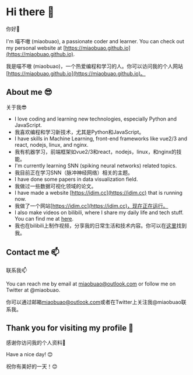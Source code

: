 # Hi there 👋

你好👋

I'm 喵不嗷 (miaobuao), a passionate coder and learner. You can check out my personal website at [https://miaobuao.github.io](https://miaobuao.github.io).

我是喵不嗷 (miaobuao)，一个热爱编程和学习的人。你可以访问我的个人网站[https://miaobuao.github.io](https://miaobuao.github.io)。

## About me 😎

关于我😎

- I love coding and learning new technologies, especially Python and JavaScript.
- 我喜欢编程和学习新技术，尤其是Python和JavaScript。
- I have skills in Machine Learning, front-end frameworks like vue2/3 and react, nodejs, linux, and nginx.
- 我有机器学习，前端框架如vue2/3和react，nodejs，linux，和nginx的技能。
- I'm currently learning SNN (spiking neural networks) related topics.
- 我目前正在学习SNN（脉冲神经网络）相关的主题。
- I have done some papers in data visualization field.
- 我做过一些数据可视化领域的论文。
- I have made a website [https://idim.cc](https://idim.cc) that is running now.
- 我做了一个网站[https://idim.cc](https://idim.cc)，现在正在运行。
- I also make videos on bilibili, where I share my daily life and tech stuff. You can find me at [here](https://space.bilibili.com/28587690).
- 我也在bilibili上制作视频，分享我的日常生活和技术内容。你可以在[这里](https://space.bilibili.com/28587690)找到我。

## Contact me 📫

联系我📫

You can reach me by email at [miaobuao@outlook.com](mailto://miaobuao@outlook.com) or follow me on Twitter at @miaobuao.

你可以通过邮箱[miaobuao@outlook.com](mailto://miaobuao@outlook.com)或者在Twitter上关注我@miaobuao联系我。

## Thank you for visiting my profile 🙏

感谢你访问我的个人资料🙏

Have a nice day! 😊

祝你有美好的一天！😊
